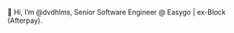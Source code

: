 👋 Hi, I’m @dvdhlms, Senior Software Engineer @ Easygo | ex-Block (Afterpay).

<!---
dvdhlms/dvdhlms is a ✨ special ✨ repository because its `README.md` (this file) appears on your GitHub profile.
You can click the Preview link to take a look at your changes.
--->
